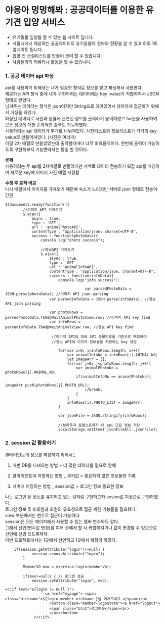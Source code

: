 야옹아 멍멍해봐 : 공공데이터를 이용한 유기견 입양 서비스
===========================================
* 유기동물 입양를 할 수 있는 웹 사이트 입니다.    
* 서울시에서 제공하는 공공데이터로 유기동물의 정보와 현황을 알 수 있고 하루 1회 업데이트 됩니다.    
* 입양 전 관심리스트를 만들어 관리 할 수 있습니다.    
* 사람들과의 커뮤티니 활동을 할  수 있습니다.    
### 1. 공공 데이터 api 파싱    
api를 사용하기 위해서는 내가 필요한 형식로 정보를 받고 파싱해서 사용한다.    
제공하는 API 형식 중에 내가 구현하려는 데이터에는 key :value가 적합하여서  JSON형태로 받았다.     
넘겨주는 데이터는 형식은 json이지만 String으로 되어있어서 데이터에 접근하기 위해서 파싱을 하였다.     
파싱된 데이터로 사진과 동물에 관련된 정보를 출력하기 용이하였고 for문을 사용하여 모든 정보에 대한 순차적인 출력도 가능하였다.      
사용하려는 api 데이터가 두개로 나눠져있다. 사진리스트와 정보리스트가 각각의 key value로 만들어져있다. (사진은 여러개)      
이걸 2차 배열로 만들었었는데 출력할때마다 너무 비효율적이다. 한번에 출력이 가능하도록 구현해보자 기능면에서는 동일 할 것이다. 

**문제**     
사용하려는 두 api를 2차배열로 만들었지만 서버로 데이터 전송하기 복잡
api를 매칭하며 새로운 key에 이미지 사진 배열 저장함


**수정 후 로직 비교**    
다시 배열에서 이미지를 가져오기 때문에 속소가 느리지만
서버로 json 형태로 전송이 간편

```
$(document).ready(function(){
		//이미지 API 가져오기
		$.ajax({
			async : true,
			type : 'GET',
			url : 'animalPhotoAPI',
			contentType : "application/json; charset=UTF-8",
			success : function(photoData){
				console.log("photo success");
				
				//정보API 가져오기
				$.ajax({
					async : true,
	                type : 'GET',
	                url : 'animalInfoAPI',
	                contentType : "application/json, charset=UTF-8",
	                success : function(infoData){
	                    console.log("info success");
	                    
									var parsedPhotoData = JSON.parse(photoData); //이미지 API json parsing
	                var parsedInfoData = JSON.parse(infoData); //정보 API json parsing
	
	                var photoRows = parsedPhotoData.TbAdpWaitAnimalPhotoView.row; //이미지 API key find
	                var infoRows = parsedInfoData.TbAdpWaitAnimalView.row; //정보 API key find
	
	                 //이미지 API와 정보 API 동물번호를 기준으로 매칭하여 
	                 //정보 API에 이미지 정보들을 저장하는 key 생성

	                    for(var i=0; i<infoRows.length; i++){
	                        var animalInfoNo = infoRows[i].ANIMAL_NO;
	                        let imageArr = [];
	                        for(var j=0; j<photoRows.length; j++){
	                            var animalPhotoNo = photoRows[j].ANIMAL_NO;
	                            if(animalInfoNo == animalPhotoNo){
	                                imageArr.push(photoRows[j].PHOTO_URL);
	                                //break;
	                            }
	                        }
	                        infoRows[i].PHOTO_LIST = imageArr;
	                    }
	                    
	                    var jsonFile = JSON.stringify(infoRows);
	                   
	                    //브라우저 로컬스토리지 내 api 모든 정보 저장
	                    localStorage.setItem('jsonFileAll',jsonFile);
```
### 2. session 값 활용하기   
클라이언트의 정보를 저장하기 위해서는 

1. 매번 DB를 다녀오는 방법 > 더 많은 데이터를 필요로 할때
    
2. 클라이언트에 저장하는 방법 _ 쿠키값 > 중요하지 않은 정보들만 기록
    
3. 서버에 저장하는 방법 _ session값 > 로그인 정보 중요한 정보
    
나는 로그인 된 정보를 유지되고 있는 것처럼 구현하고자 sesion값 지정으로 구현하였다.   
로그인 정보 및 비회원과 회원의 유효성으로 접근 제한 기능들을 필요했다.    
view 부분에서는 변수로 접근이 가능하다.     
session은 모든 페이지에서 사용할 수 있는 멤버 변수와도 같다.     
그래서 선언(변수값 변경)을 여러 곳에서 할 시 복잡해지거나 값이 변경될 수 있으므로 선언에 신경 쓰도록하자.     
이번 프로젝트에서는 1곳에서 선언하고 1곳에서 재정의 하였다.     

```
	if(session.getAttribute("login")!=null) {
			session.removeAttribute("login");
		}
		
		MemberVO mvo = mservice.login(memberVo);
		
		if(mvo!=null) { // 로그인 성공
			session.setAttribute("login", mvo);

```

```
<c:if test="${login != null }">
                  <a href="mypage"> <span class="nickname">${login.member_nickname }님 어서오세요.</span></a>
                    <button class="member-logoutbtn"><a href="logout">
                    <span class="btn1">로그아웃</span><br>
                    </a></button>
             </c:if>
```
